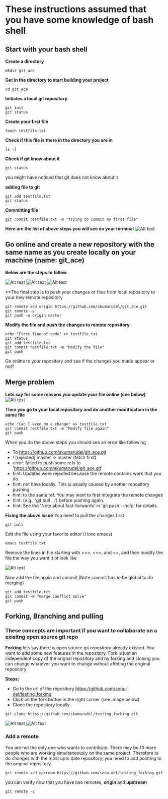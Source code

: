 # These instructions assumed that you have some knowledge of bash shell
## Start with your bash shell
**Create a directory**
```
mkdir git_ace
```
**Get in the directory to start building your project**

```
cd git_ace
```

**Initiates a local git repository**

```
git init
git status
```

**Create your first file**
```
touch testfile.txt
```
**Check if this file is there in the directory you are in**

```
ls -l
```
**Check if git know about it**

```
git status
```
you might have noticed that git does not know about it

**adding file to git**
```
git add testfile.txt
git status
```
**Committing file**
```
git commit testfile.txt -m "trying to commit my first file"
```
**Here are the list of above steps you will see on your terminal**
![Alt text](imgs1/local_git.png)

## Go online and create a new repository with the same name as you create locally on your machine (name: git_ace)
**Below are the steps to follow**

![Alt text](imgs1/new_repository.png)
![Alt text](imgs1/create_repository.png)
![Alt text](imgs1/setup_repository.png) 

**The final step is to push your changes or files from local repository to your new remote repository
```
git remote add origin https://github.com/skumarudel/git_ace.git
git remote -v
git push -u origin master
```
**Modify the file and push the changes to remote repository**

```
echo "First line of code" >> testfile.txt
git status
git add testfile.txt
git commit testfile.txt -m "Modify the file"
git push
```
Go online to your repository and see if the changes you made appear or not?

## Merge problem
**Lets say for some reasons you update your file online (see below)**
![Alt text](imgs1/modify_file_online.png)

**Then you go to your local repository and do another modification in the same file**
```
echo "Can I even do a change" >> testfile.txt 
git commit testfile.txt -m "Modify file again"
git push
```
When you do the above steps you should see an error like following
 * To https://github.com/skumarudel/git_ace.git
 * ! [rejected]        master -> master (fetch first)
 * error: failed to push some refs to 'https://github.com/skumarudel/git_ace.git'
 * hint: Updates were rejected because the remote contains work that you do
 * hint: not have locally. This is usually caused by another repository pushing
 * hint: to the same ref. You may want to first integrate the remote changes
 * hint: (e.g., 'git pull ...') before pushing again.
 * hint: See the 'Note about fast-forwards' in 'git push --help' for details. 

**Fixing the above issue**
You need to pull the changes first
```
git pull
```

Edit the file using your favorite editor (I love emacs)
```
emacs testfile.txt
```
Remove the lines in file starting with >>>, <<<, and ==, and then modify the file the way you want it ot look like

![Alt text](imgs1/emacs_modify.png) 

Now add the file again and commit (Note commit has to be global to do merging)
```
git add testfile.txt
git commit -m "merge conflict solve"
git push
```

## Forking, Branching and pulling
### These concepts are important if you want to collaborate on a exisitng open source git repo

**Forking**
lets say there is open source git repository already existed. You want to add some new features in the repository. Fork is just an independent copy of the orignal repository and by forking and cloning you can change whatever you want to change without affeting the original repository

**Steps:**

* Go to the url of the repository https://github.com/sonu-del/testing_forking
* Click on the fork button in the right corner (see image below)
* Clone the repository locally
```
git clone https://github.com/skumarudel/testing_forking.git
``` 
![Alt text](imgs1/forking.png) 
![Alt text](imgs1/cloning.png) 

### Add a remote
You are not the only one who wants to contribute. There may be 10 more people who are working simultaneously on the same project. Therefore to do changes with the most upto date repository, you need to add pointing to the original repository.

```
git remote add upsream https://github.com/sonu-del/testing_forking.git
```

you can verify now that you have two remotes, **origin** and **upstream**

```
git remote -v
``` 